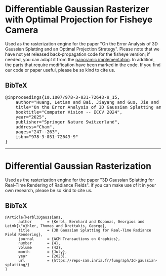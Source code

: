 # Differentiable Gaussian Rasterizer with Optimal Projection for Fisheye Camera

Used as the rasterization engine for the paper "On the Error Analysis of 3D Gaussian Splatting and an Optimal Projection Strategy". Please note that we have not yet released back‑propagation code for the fisheye version; if needed, you can adapt it from the [panoramic implementation](https://github.com/LetianHuang/op43dgs/tree/main/submodules/diff-gaussian-rasterization-panorama). In addition, the parts that require modification have been marked in the code. If you find our code or paper useful, please be so kind to cite us.

<section class="section" id="BibTeX">
  <div class="container is-max-desktop content">
    <h2 class="title">BibTeX</h2>
    <pre><code></code>@inproceedings{10.1007/978-3-031-72643-9_15,
    author="Huang, Letian and Bai, Jiayang and Guo, Jie and Li, Yuanqi and Guo, Yanwen",
    title="On the Error Analysis of 3D Gaussian Splatting and an Optimal Projection Strategy",
    booktitle="Computer Vision -- ECCV 2024",
    year="2025",
    publisher="Springer Nature Switzerland",
    address="Cham",
    pages="247--263",
    isbn="978-3-031-72643-9"
}</pre>
  </div>
</section>

---

# Differential Gaussian Rasterization

Used as the rasterization engine for the paper "3D Gaussian Splatting for Real-Time Rendering of Radiance Fields". If you can make use of it in your own research, please be so kind to cite us.

<section class="section" id="BibTeX">
  <div class="container is-max-desktop content">
    <h2 class="title">BibTeX</h2>
    <pre><code>@Article{kerbl3Dgaussians,
      author       = {Kerbl, Bernhard and Kopanas, Georgios and Leimk{\"u}hler, Thomas and Drettakis, George},
      title        = {3D Gaussian Splatting for Real-Time Radiance Field Rendering},
      journal      = {ACM Transactions on Graphics},
      number       = {4},
      volume       = {42},
      month        = {July},
      year         = {2023},
      url          = {https://repo-sam.inria.fr/fungraph/3d-gaussian-splatting/}
}</code></pre>
  </div>
</section>
